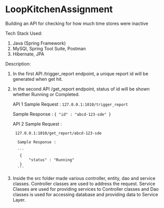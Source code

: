 # LoopKitchenAssignment


Building an API for checking for how much time stores were inactive


Tech Stack Used:
      
   1. Java (Spring Framework)
   2. MySQl, Spring Tool Suite, Postman
   3. Hibernate, JPA


Description:
1. In the first API /trigger_report endpoint, a unique report id will be generated when get hit.
2. In the second API /get_report endpoint, status of id will be shown whether Running or Completed.

   API 1 
   Sample Request  :
   `127.0.0.1:1010/trigger_report`
   
   Sample Response : 
        ```
        {
            "id" : "abcd-123-sde"
        }
        ```
                     
   
   API 2 
   Sample Request :
   
   ` 127.0.0.1:1010/get_report/abcd-123-sde`
   
         Sample Response :  

         ```
          {
              "status" : "Running"
          }                
         ``` 
   
3. Inside the src folder made various controller, entity, dao and service classes. Controller classes are used to address the request. Service Classes are used for providing services to Controller classes and Dao classes is used for accessing database and providing data to Service Layer.




 
